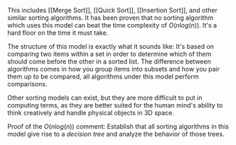 
This includes [[Merge Sort]], [[Quick Sort]], [[Insertion Sort]], and other similar sorting algorithms.
It has been proven that no sorting algorithm which uses this model can beat the time complexity of $O(nlog(n))$. It's a hard floor on the time it must take.

The structure of this model is exactly what it sounds like: It's based on comparing two items within a set in order to determine which of them should come before the other in a sorted list. The difference between algorithms comes in how you group items into subsets and how you pair them up to be compared, all algorithms under this model perform comparisons.

Other sorting models can exist, but they are more difficult to put in computing terms, as they are better suited for the human mind's ability to think creatively and handle physical objects in 3D space.

Proof of the $O(nlog(n))$ comment:
Establish that all sorting algorithms in this model give rise to a *decision tree* and analyze the behavior of those trees.